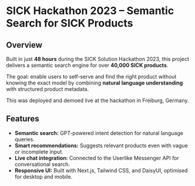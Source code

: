 # SICK Hackathon 2023 – Semantic Search for SICK Products

## Overview
Built in just **48 hours** during the SICK Solution Hackathon 2023, this project delivers a semantic search engine for over **40,000 SICK products**.

The goal: enable users to self-serve and find the right product without knowing the exact model by combining **natural language understanding** with structured product metadata.

This was deployed and demoed live at the hackathon in Freiburg, Germany.

## Features
- **Semantic search:** GPT-powered intent detection for natural language queries.  
- **Smart recommendations:** Suggests relevant products even with vague or incomplete input.  
- **Live chat integration:** Connected to the Userlike Messenger API for conversational search.  
- **Responsive UI:** Built with Next.js, Tailwind CSS, and DaisyUI, optimised for desktop and mobile.  
